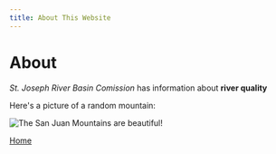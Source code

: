 ```yaml
---
title: About This Website
---
```


# About

*St. Joseph River Basin Comission* has information about __river quality__

Here's a picture of a random mountain:

![The San Juan Mountains are beautiful!](/san-juan-mountains.jpg "San Juan Mountains")



[Home](/)